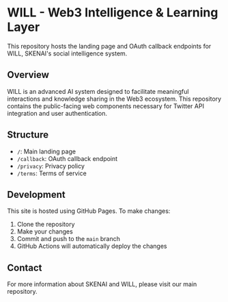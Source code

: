 # WILL - Web3 Intelligence & Learning Layer

This repository hosts the landing page and OAuth callback endpoints for WILL, SKENAI's social intelligence system.

## Overview

WILL is an advanced AI system designed to facilitate meaningful interactions and knowledge sharing in the Web3 ecosystem. This repository contains the public-facing web components necessary for Twitter API integration and user authentication.

## Structure

- `/`: Main landing page
- `/callback`: OAuth callback endpoint
- `/privacy`: Privacy policy
- `/terms`: Terms of service

## Development

This site is hosted using GitHub Pages. To make changes:

1. Clone the repository
2. Make your changes
3. Commit and push to the `main` branch
4. GitHub Actions will automatically deploy the changes

## Contact

For more information about SKENAI and WILL, please visit our main repository.
